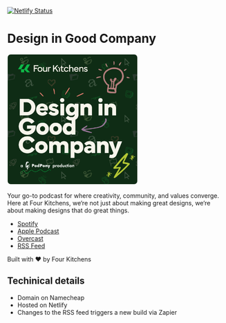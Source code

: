 [![Netlify Status](https://api.netlify.com/api/v1/badges/f39af2e2-34d0-4911-bb44-33aea3ae9076/deploy-status)](https://app.netlify.com/sites/designingoodcompany/deploys)

# Design in Good Company

<img src="./src/images/poster.png" style="width: 300px; border: 1px solid rgba(255, 255, 255, 0.1); border-radius: 8px;" alt="Design in Good Company podcast art"/>

Your go-to podcast for where creativity, community, and values converge. Here at Four Kitchens, we‘re not just about making great designs, we‘re about making designs that do great things.

* [Spotify](https://open.spotify.com/show/5z9oaV1GOIe4PBDM3NhATK?si=lPT55lU_S9yQHjKjFxHS6A)
* [Apple Podcast](https://podcasts.apple.com/us/podcast/design-in-good-company/id1741974684)
* [Overcast](https://overcast.fm/itunes1741974684)
* [RSS Feed](https://feeds.buzzsprout.com/2355315.rss)

Built with ❤️ by Four Kitchens

## Techinical details

* Domain on Namecheap
* Hosted on Netlify
* Changes to the RSS feed triggers a new build via Zapier
